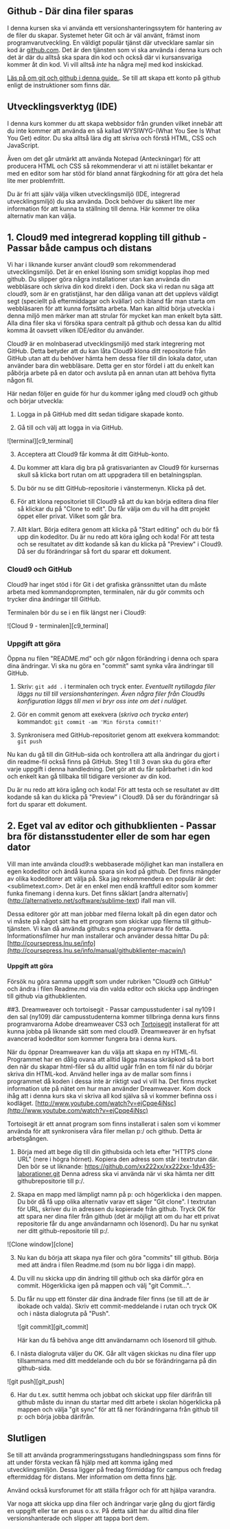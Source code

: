 ## Github - Där dina filer sparas

I denna kursen ska vi använda ett versionshanteringssytem för hantering av de filer du skapar. Systemet heter Git och är väl använt, främst inom programvarutveckling. En väldigt populär tjänst där utvecklare samlar sin kod är [github.com](//github.com). Det är den tjänsten som vi ska använda i denna kurs och det är där du alltså ska spara din kod och också där vi kursansvariga kommer åt din kod. Vi vill alltså *inte* ha några mejl med kod inskickad.

[Läs på om git och github i denna guide.](//coursepress.lnu.se/info/manual/kom-igang-med-github/). Se till att skapa ett konto på github enligt de instruktioner som finns där.  


## Utvecklingsverktyg (IDE)

I denna kurs kommer du att skapa webbsidor från grunden vilket innebär att du inte kommer att använda en så kallad WYSIWYG-(What You See Is What You Get) editor. Du ska alltså lära dig att skriva och förstå HTML, CSS och JavaScript.

Även om det går utmärkt att använda Notepad (Anteckningar) för att producera HTML och CSS så rekommenderar vi att ni istället bekantar er med en editor som har stöd för bland annat färgkodning för att göra det hela lite mer problemfritt.

Du är fri att själv välja vilken utvecklingsmiljö (IDE, integrerad utvecklingsmiljö) du ska använda. Dock behöver du säkert lite mer information för att kunna ta ställning till denna. Här kommer tre olika alternativ man kan välja.

## 1. Cloud9 med integrerad koppling till github - Passar både campus och distans
Vi har i liknande kurser använt cloud9 som rekommenderad utvecklingsmiljö. Det är en enkel lösning som smidigt kopplas ihop med github. Du slipper göra några installationer utan kan använda din webbläsare och skriva din kod direkt i den. Dock ska vi redan nu säga att cloud9, som är en gratistjänst, har den dåliga vanan att det upplevs väldigt segt (speciellt på eftermiddagar och kvällar) och ibland får man starta om webbläsaren för att kunna fortsätta arbeta. Man kan alltid börja utveckla i denna miljö men märker man att strular för mycket kan man enkelt byta sätt. Alla dina filer ska vi försöka spara centralt på github och dessa kan du alltid komma åt oavsett vilken IDE/editor du använder.

Cloud9 är en molnbaserad utvecklingsmiljö med stark integrering mot GitHub. Detta betyder att du kan låta Cloud9 klona ditt repositorie från GitHub utan att du behöver hämta hem dessa filer till din lokala dator, utan använder bara din webbläsare. Detta ger en stor fördel i att du enkelt kan påbörja arbete på en dator och avsluta på en annan utan att behöva flytta någon fil.

Här nedan följer en guide för hur du kommer igång med cloud9 och github och börjar utveckla:

1. Logga in på GitHub med ditt sedan tidigare skapade konto. 

2. Gå till [](https://c9.io/) och välj att logga in via GitHub.

<p>
	![terminal][c9_terminal]
</p>

3. Acceptera att Cloud9 får komma åt ditt GitHub-konto.

4. Du kommer att klara dig bra på gratisvarianten av Cloud9 för kursernas skull så klicka bort rutan om att uppgradera till en betalningsplan.

5. Du bör nu se ditt GitHub-repositorie i vänstermenyn. Klicka på det.

6. För att klona repositoriet till Cloud9 så att du kan börja editera dina filer så klickar du på "Clone to edit". Du får välja om du vill ha ditt projekt öppet eller privat. Vilket som går bra.

7. Allt klart. Börja editera genom att klicka på "Start editing" och du bör få upp din kodeditor. Du är nu redo att köra igång och koda! För att testa och se resultatet av ditt kodande så kan du klicka på "Preview" i Cloud9. Då ser du förändringar så fort du sparar ett dokument.


### Cloud9 och GitHub
Cloud9 har inget stöd i för Git i det grafiska gränssnittet utan du måste arbeta med kommandoprompten, terminalen, när du gör commits och trycker dina ändringar till GitHub. 

Terminalen bör du se i en flik längst ner i Cloud9:

<p>
![Cloud 9 - terminalen][c9_terminal]
</p>

### Uppgift att göra
Öppna nu filen "README.md" och gör någon förändring i denna och spara dina ändringar.
Vi ska nu göra en "commit" samt synka våra ändringar till GitHub. 

1. Skriv: `git add .` i terminalen och tryck enter. *Eventuellt nytillagda filer läggs nu till till versionshanteringen. Även några filer från Cloud9s konfiguration läggs till men vi bryr oss inte om det i nuläget.*

2. Gör en commit genom att exekvera (*skriva och trycka enter*) kommandot: `git commit -am 'Min första commit!'`

3. Synkronisera med GitHub-repositoriet genom att exekvera kommandot: `git push`

Nu kan du gå till din GitHub-sida och kontrollera att alla ändringar du gjort i din readme-fil också finns på GitHub. 
Steg 1 till 3 ovan ska du göra efter varje uppgift i denna handledning. Det gör att du får spårbarhet i din kod och enkelt kan gå tillbaka till tidigare versioner av din kod. 

Du är nu redo att köra igång och koda! För att testa och se resultatet av ditt kodande så kan du klicka på "Preview" i Cloud9. Då ser du förändringar så fort du sparar ett dokument.

## 2. Eget val av editor och githubklienten - Passar bra för distansstudenter eller de som har egen dator
Vill man inte använda cloud9:s webbaserade möjlighet kan man installera en egen kodeditor och ändå kunna spara sin kod på github. Det finns mängder av olika kodeditorer att välja på. Ska jag rekommendera en populär är det:
<sublimetext.com>. Det är en enkel men endå kraftfull editor som kommer funka finemang i denna kurs.
Det finns såklart [andra alternativ] (http://alternativeto.net/software/sublime-text) ifall man vill.

Dessa editorer gör att man jobbar med filerna lokalt på din egen dator och vi måste på något sätt ha ett program som skickar upp filerna till github-tjänsten. Vi kan då använda github:s egna programvara för detta.
Informationsfilmer hur man installerar och använder dessa hittar Du på:
[http://coursepress.lnu.se/info](http://coursepress.lnu.se/info/manual/githubklienter-macwin/)

#### Uppgift att göra
Försök nu göra samma uppgift som under rubriken "Cloud9 och GitHub" och ändra i filen Readme.md via din valda editor och skicka upp ändringen till github via githubklienten.

##3. Dreamweaver och tortoisegit - Passar campusstudenter i sal ny109
I den sal (ny109) där campusstudenterna kommer tillbringa denna kurs finns programvarorna Adobe dreamweaver CS3 och [Tortoisegit](https://code.google.com/p/tortoisegit/) installerat för att kunna jobba på liknande sätt som med cloud9. Dreamweaver är en hyfsat avancerad kodeditor som kommer fungera bra i denna kurs.

När du öppnar Dreamweaver kan du välja att skapa en ny HTML-fil. Programmet har en dålig ovana att alltid lägga massa skräpkod så ta bort den när du skapar html-filer så du alltid ugår från en tom fil när du börjar skriva din HTML-kod. Använd heller inga av de mallar som finns i programmet då koden i dessa inte är riktigt vad vi vill ha. Det finns mycket information ute på nätet om hur man använder Dreamweaver. Kom dock ihåg att i denna kurs ska vi skriva all kod själva så vi kommer befinna oss i kodläget.
[http://www.youtube.com/watch?v=ejCpqe4iNsc](http://www.youtube.com/watch?v=ejCpqe4iNsc)

Tortoisegit är ett annat program som finns installerat i salen som vi kommer använda för att synkronisera våra filer mellan p:/ och github.
Detta är arbetsgången.

1. Börja med att bege dig till din githubsida och leta efter "HTTPS clone URL" (nere i högra hörnet). Kopiera den adress som står i textrutan där. Den bör se ut liknande: https://github.com/xx222xx/xx222xx-1dv435-laborationer.git
	Denna adress ska vi använda när vi ska hämta ner ditt githubrepositorie till p:/. 
	
2. Skapa en mapp med lämpligt namn på p: och högerklicka i den mappen. Du bör då få upp olika alternativ varav ett säger "Git clone". I textrutan för URL, skriver du in adressen du kopierade från github. Tryck OK för att spara ner dina filer från github (det är möjligt att om du har ett privat repositorie får du ange användarnamn och lösenord). Du har nu synkat ner ditt github-repositorie till p:/.
<p>
![Clone window][clone]
</p>

3. Nu kan du börja att skapa nya filer och göra "commits" till github. Börja med att ändra i filen Readme.md (som nu bör ligga i din mapp).

4. Du vill nu skicka upp din ändring till github och ska därför göra en commit.  Högerklicka igen på mappen och välj "git Commit...". 

5. Du får nu upp ett fönster där dina ändrade filer finns (se till att de är ibokade och valda). Skriv ett commit-meddelande i rutan och tryck OK och i nästa dialogruta på "Push".
	<p>
	![git commit][git_commit]
	</p>
	Här kan du få behöva ange ditt användarnamn och lösenord till github. 

6. I nästa dialogruta väljer du OK. Går allt vägen skickas nu dina filer upp tillsammans med ditt meddelande och du bör se förändringarna på din github-sida.
<p>
![git push][git_push]
</p>

6. Har du t.ex. suttit hemma och jobbat och skickat upp filer därifrån till github måste du innan du startar med ditt arbete i skolan högerklicka på mappen och välja "git sync" för att få ner förändringarna från github till p: och börja jobba därifrån.


## Slutligen
Se till att använda programmeringsstugans handledningspass som finns för att under första veckan få hjälp med att komma igång med utvecklingsmiljön. 
Dessa ligger på fredag förmiddag för campus och fredag eftermiddag för distans. Mer information om detta finns [här](https://coursepress.lnu.se/grupper/programmeringsstuga-ht2013/forum/topic/schema/).

Använd också kursforumet för att ställa frågor och för att hjälpa varandra.

Var noga att skicka upp dina filer och ändringar varje gång du  gjort färdig en uppgift eller tar en paus o.s.v. På detta sätt har du alltid dina filer versionshanterade och slipper att tappa bort dem.

[clone]: https://raw.github.com/1dv435/Kursmaterial/master/Laborationer/pics/clone_tort.PNG
[git_commit]: https://raw.github.com/1dv435/Kursmaterial/master/Laborationer/pics/git_commit_tort.PNG
[git_push]: https://raw.github.com/1dv435/Kursmaterial/master/Laborationer/pics/git_push_tort.PNG
[c9_terminal]: https://raw.github.com/1dv435/Kursmaterial/master/Laborationer/pics/c9-terminal.png
[github-add-repro]: https://github.com/1dv435/Kursmaterial/raw/master/Laborationer/pics/github-add-repro.png
[github-add-user]: https://github.com/1dv435/Kursmaterial/raw/master/Laborationer/pics/github-add-user.png
[github-add-ghpages]: https://github.com/1dv435/Kursmaterial/raw/master/Laborationer/pics/github-add-ghpages.png
[github-default-branch]: https://github.com/1dv435/Kursmaterial/raw/master/Laborationer/pics/github-default-branch.png
[github-release]: https://github.com/1dv435/Kursmaterial/raw/master/Laborationer/pics/github-release.png
[github-deletemaster]: https://github.com/1dv435/Kursmaterial/raw/master/Laborationer/pics/github-deletemaster.png
[c9_login]: https://github.com/1dv435/Kursmaterial/raw/master/Laborationer/pics/c9-login.png

